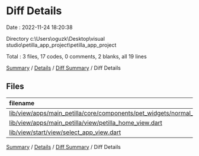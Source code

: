 # Diff Details

Date : 2022-11-24 18:20:38

Directory c:\\Users\\oguzk\\Desktop\\visual studio\\petilla_app_project\\petilla_app_project

Total : 3 files,  17 codes, 0 comments, 2 blanks, all 19 lines

[Summary](results.md) / [Details](details.md) / [Diff Summary](diff.md) / Diff Details

## Files
| filename | language | code | comment | blank | total |
| :--- | :--- | ---: | ---: | ---: | ---: |
| [lib/view/apps/main_petilla/core/components/pet_widgets/normal_pet_widget.dart](/lib/view/apps/main_petilla/core/components/pet_widgets/normal_pet_widget.dart) | Dart | -1 | 0 | 0 | -1 |
| [lib/view/apps/main_petilla/view/petilla_home_view.dart](/lib/view/apps/main_petilla/view/petilla_home_view.dart) | Dart | 2 | 0 | 0 | 2 |
| [lib/view/start/view/select_app_view.dart](/lib/view/start/view/select_app_view.dart) | Dart | 16 | 0 | 2 | 18 |

[Summary](results.md) / [Details](details.md) / [Diff Summary](diff.md) / Diff Details